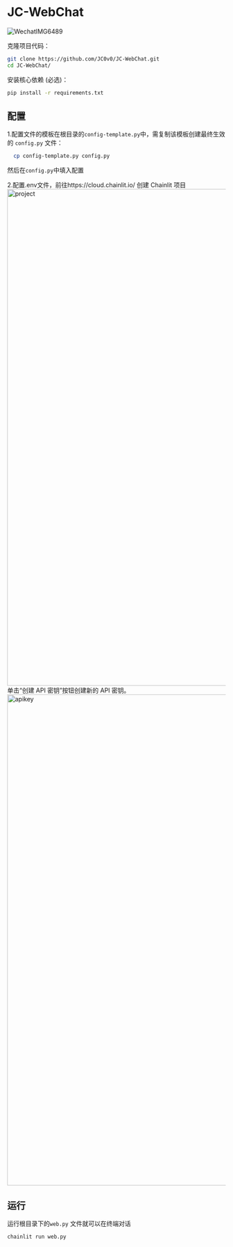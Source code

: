 # JC-WebChat

![WechatIMG6489](https://github.com/JC0v0/JC-WebChat/assets/108552928/37412aab-9a34-4604-b3bf-64e3d088d220)

克隆项目代码：
```bash
git clone https://github.com/JC0v0/JC-WebChat.git
cd JC-WebChat/
```

安装核心依赖 (必选)：
```bash
pip install -r requirements.txt
```

## 配置

1.配置文件的模板在根目录的`config-template.py`中，需复制该模板创建最终生效的 `config.py` 文件：

```bash
  cp config-template.py config.py
```
然后在`config.py`中填入配置

2.配置.env文件，前往https://cloud.chainlit.io/
创建 Chainlit 项目
<img width="1142" alt="project" src="https://github.com/JC0v0/JC-WebChat/assets/108552928/d822f54b-5afc-41ae-b2ef-43c64d5e6bb7">
单击“创建 API 密钥”按钮创建新的 API 密钥。
<img width="1129" alt="apikey" src="https://github.com/JC0v0/JC-WebChat/assets/108552928/c06b5da6-5a0f-46f2-b17c-c820dce7eda7">


## 运行
运行根目录下的`web.py` 文件就可以在终端对话
```bash
chainlit run web.py
```
